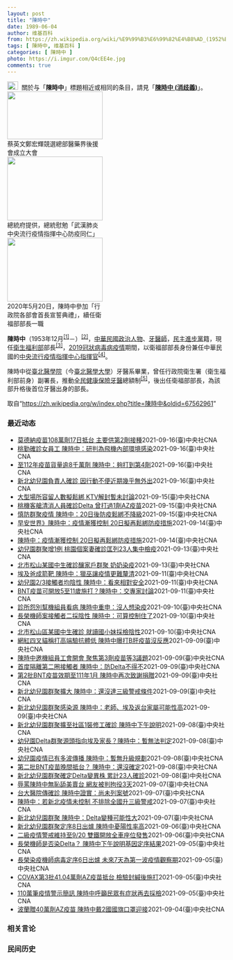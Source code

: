 ```yaml
---
layout: post
title: "陳時中"
date: 1989-06-04
author: 维基百科
from: https://zh.wikipedia.org/wiki/%E9%99%B3%E6%99%82%E4%B8%AD_(1952%E5%B9%B4)
tags: [ 陳時中, 维基百科 ]
categories: [ 陳時中 ]
photo: https://i.imgur.com/Q4cEE4e.jpg
comments: true
---
```

<div class="mw-parser-output"><div id="noteTA-54dafe5e" class="noteTA"><div class="noteTA-group"><div data-noteta-group-source="module" data-noteta-group="Medicine"></div></div></div>
<div role="note" class="hatnote navigation-not-searchable"><a href="/wiki/Wikipedia:%E6%B6%88%E6%AD%A7%E4%B9%89" title="Wikipedia:消歧义"><img alt="Disambig gray.svg" src="//upload.wikimedia.org/wikipedia/commons/thumb/5/5f/Disambig_gray.svg/25px-Disambig_gray.svg.png" decoding="async" width="25" height="19" srcset="//upload.wikimedia.org/wikipedia/commons/thumb/5/5f/Disambig_gray.svg/38px-Disambig_gray.svg.png 1.5x, //upload.wikimedia.org/wikipedia/commons/thumb/5/5f/Disambig_gray.svg/50px-Disambig_gray.svg.png 2x" data-file-width="220" data-file-height="168"></a><style data-mw-deduplicate="TemplateStyles:r67269465">.mw-parser-output .ifmobile>.mobile:nth-child(2n){display:none}</style><span class="ifmobile"><span class="nomobile">&nbsp;&nbsp;</span><span class="mobile"></span></span>關於与「<b>陳時中</b>」標題相近或相同的条目，請見「<b><a href="/wiki/%E9%99%B3%E6%99%82%E4%B8%AD_(%E6%B6%88%E6%AD%A7%E7%BE%A9)" class="mw-disambig" title="陳時中 (消歧義)">陳時中 (消歧義)</a></b>」。</div>

<div class="thumb tright"><div class="thumbinner" style="width:222px;"><a href="/wiki/File:%E9%84%AD%E5%AE%8F%E8%BC%9D%E8%88%87%E9%86%AB%E6%94%BF%E4%BA%BA%E5%A3%AB%E5%90%88%E7%85%A7.jpg" class="image"><img alt="" src="//upload.wikimedia.org/wikipedia/commons/thumb/e/e0/%E9%84%AD%E5%AE%8F%E8%BC%9D%E8%88%87%E9%86%AB%E6%94%BF%E4%BA%BA%E5%A3%AB%E5%90%88%E7%85%A7.jpg/220px-%E9%84%AD%E5%AE%8F%E8%BC%9D%E8%88%87%E9%86%AB%E6%94%BF%E4%BA%BA%E5%A3%AB%E5%90%88%E7%85%A7.jpg" decoding="async" width="220" height="110" class="thumbimage" srcset="//upload.wikimedia.org/wikipedia/commons/thumb/e/e0/%E9%84%AD%E5%AE%8F%E8%BC%9D%E8%88%87%E9%86%AB%E6%94%BF%E4%BA%BA%E5%A3%AB%E5%90%88%E7%85%A7.jpg/330px-%E9%84%AD%E5%AE%8F%E8%BC%9D%E8%88%87%E9%86%AB%E6%94%BF%E4%BA%BA%E5%A3%AB%E5%90%88%E7%85%A7.jpg 1.5x, //upload.wikimedia.org/wikipedia/commons/thumb/e/e0/%E9%84%AD%E5%AE%8F%E8%BC%9D%E8%88%87%E9%86%AB%E6%94%BF%E4%BA%BA%E5%A3%AB%E5%90%88%E7%85%A7.jpg/440px-%E9%84%AD%E5%AE%8F%E8%BC%9D%E8%88%87%E9%86%AB%E6%94%BF%E4%BA%BA%E5%A3%AB%E5%90%88%E7%85%A7.jpg 2x" data-file-width="4160" data-file-height="2080"></a>  <div class="thumbcaption"><div class="magnify"><a href="/wiki/File:%E9%84%AD%E5%AE%8F%E8%BC%9D%E8%88%87%E9%86%AB%E6%94%BF%E4%BA%BA%E5%A3%AB%E5%90%88%E7%85%A7.jpg" class="internal" title="放大"></a></div>蔡英文鄭宏輝競選總部醫藥界後援會成立大會</div></div></div>
<div class="thumb tright"><div class="thumbinner" style="width:222px;"><a href="/wiki/File:02.07_%E7%B8%BD%E7%B5%B1%E6%85%B0%E5%8B%89%E3%80%8C%E5%9A%B4%E9%87%8D%E7%89%B9%E6%AE%8A%E5%82%B3%E6%9F%93%E6%80%A7%E8%82%BA%E7%82%8E%E4%B8%AD%E5%A4%AE%E6%B5%81%E8%A1%8C%E7%96%AB%E6%83%85%E6%8C%87%E6%8F%AE%E4%B8%AD%E5%BF%83%E9%98%B2%E7%96%AB%E5%90%8C%E4%BB%81%E3%80%8D_(49500116692).jpg" class="image"><img alt="" src="//upload.wikimedia.org/wikipedia/commons/thumb/9/95/02.07_%E7%B8%BD%E7%B5%B1%E6%85%B0%E5%8B%89%E3%80%8C%E5%9A%B4%E9%87%8D%E7%89%B9%E6%AE%8A%E5%82%B3%E6%9F%93%E6%80%A7%E8%82%BA%E7%82%8E%E4%B8%AD%E5%A4%AE%E6%B5%81%E8%A1%8C%E7%96%AB%E6%83%85%E6%8C%87%E6%8F%AE%E4%B8%AD%E5%BF%83%E9%98%B2%E7%96%AB%E5%90%8C%E4%BB%81%E3%80%8D_%2849500116692%29.jpg/220px-02.07_%E7%B8%BD%E7%B5%B1%E6%85%B0%E5%8B%89%E3%80%8C%E5%9A%B4%E9%87%8D%E7%89%B9%E6%AE%8A%E5%82%B3%E6%9F%93%E6%80%A7%E8%82%BA%E7%82%8E%E4%B8%AD%E5%A4%AE%E6%B5%81%E8%A1%8C%E7%96%AB%E6%83%85%E6%8C%87%E6%8F%AE%E4%B8%AD%E5%BF%83%E9%98%B2%E7%96%AB%E5%90%8C%E4%BB%81%E3%80%8D_%2849500116692%29.jpg" decoding="async" width="220" height="147" class="thumbimage" srcset="//upload.wikimedia.org/wikipedia/commons/thumb/9/95/02.07_%E7%B8%BD%E7%B5%B1%E6%85%B0%E5%8B%89%E3%80%8C%E5%9A%B4%E9%87%8D%E7%89%B9%E6%AE%8A%E5%82%B3%E6%9F%93%E6%80%A7%E8%82%BA%E7%82%8E%E4%B8%AD%E5%A4%AE%E6%B5%81%E8%A1%8C%E7%96%AB%E6%83%85%E6%8C%87%E6%8F%AE%E4%B8%AD%E5%BF%83%E9%98%B2%E7%96%AB%E5%90%8C%E4%BB%81%E3%80%8D_%2849500116692%29.jpg/330px-02.07_%E7%B8%BD%E7%B5%B1%E6%85%B0%E5%8B%89%E3%80%8C%E5%9A%B4%E9%87%8D%E7%89%B9%E6%AE%8A%E5%82%B3%E6%9F%93%E6%80%A7%E8%82%BA%E7%82%8E%E4%B8%AD%E5%A4%AE%E6%B5%81%E8%A1%8C%E7%96%AB%E6%83%85%E6%8C%87%E6%8F%AE%E4%B8%AD%E5%BF%83%E9%98%B2%E7%96%AB%E5%90%8C%E4%BB%81%E3%80%8D_%2849500116692%29.jpg 1.5x, //upload.wikimedia.org/wikipedia/commons/thumb/9/95/02.07_%E7%B8%BD%E7%B5%B1%E6%85%B0%E5%8B%89%E3%80%8C%E5%9A%B4%E9%87%8D%E7%89%B9%E6%AE%8A%E5%82%B3%E6%9F%93%E6%80%A7%E8%82%BA%E7%82%8E%E4%B8%AD%E5%A4%AE%E6%B5%81%E8%A1%8C%E7%96%AB%E6%83%85%E6%8C%87%E6%8F%AE%E4%B8%AD%E5%BF%83%E9%98%B2%E7%96%AB%E5%90%8C%E4%BB%81%E3%80%8D_%2849500116692%29.jpg/440px-02.07_%E7%B8%BD%E7%B5%B1%E6%85%B0%E5%8B%89%E3%80%8C%E5%9A%B4%E9%87%8D%E7%89%B9%E6%AE%8A%E5%82%B3%E6%9F%93%E6%80%A7%E8%82%BA%E7%82%8E%E4%B8%AD%E5%A4%AE%E6%B5%81%E8%A1%8C%E7%96%AB%E6%83%85%E6%8C%87%E6%8F%AE%E4%B8%AD%E5%BF%83%E9%98%B2%E7%96%AB%E5%90%8C%E4%BB%81%E3%80%8D_%2849500116692%29.jpg 2x" data-file-width="2048" data-file-height="1365"></a>  <div class="thumbcaption"><div class="magnify"><a href="/wiki/File:02.07_%E7%B8%BD%E7%B5%B1%E6%85%B0%E5%8B%89%E3%80%8C%E5%9A%B4%E9%87%8D%E7%89%B9%E6%AE%8A%E5%82%B3%E6%9F%93%E6%80%A7%E8%82%BA%E7%82%8E%E4%B8%AD%E5%A4%AE%E6%B5%81%E8%A1%8C%E7%96%AB%E6%83%85%E6%8C%87%E6%8F%AE%E4%B8%AD%E5%BF%83%E9%98%B2%E7%96%AB%E5%90%8C%E4%BB%81%E3%80%8D_(49500116692).jpg" class="internal" title="放大"></a></div>總統府提供，總統慰勉「武漢肺炎中央流行疫情指揮中心防疫同仁」</div></div></div>
<div class="thumb tright"><div class="thumbinner" style="width:222px;"><a href="/wiki/File:05.20_%E7%B8%BD%E7%B5%B1%E4%B8%BB%E6%8C%81%E3%80%8C%E8%A1%8C%E6%94%BF%E9%99%A2%E5%89%AF%E9%99%A2%E9%95%B7%E6%9A%A8%E5%90%84%E9%83%A8%E6%9C%83%E9%A6%96%E9%95%B7%E5%AE%A3%E8%AA%93%E5%85%B8%E7%A6%AE%E3%80%8D-%E9%99%B3%E6%99%82%E4%B8%AD.jpg" class="image"><img alt="" src="//upload.wikimedia.org/wikipedia/commons/thumb/a/aa/05.20_%E7%B8%BD%E7%B5%B1%E4%B8%BB%E6%8C%81%E3%80%8C%E8%A1%8C%E6%94%BF%E9%99%A2%E5%89%AF%E9%99%A2%E9%95%B7%E6%9A%A8%E5%90%84%E9%83%A8%E6%9C%83%E9%A6%96%E9%95%B7%E5%AE%A3%E8%AA%93%E5%85%B8%E7%A6%AE%E3%80%8D-%E9%99%B3%E6%99%82%E4%B8%AD.jpg/220px-05.20_%E7%B8%BD%E7%B5%B1%E4%B8%BB%E6%8C%81%E3%80%8C%E8%A1%8C%E6%94%BF%E9%99%A2%E5%89%AF%E9%99%A2%E9%95%B7%E6%9A%A8%E5%90%84%E9%83%A8%E6%9C%83%E9%A6%96%E9%95%B7%E5%AE%A3%E8%AA%93%E5%85%B8%E7%A6%AE%E3%80%8D-%E9%99%B3%E6%99%82%E4%B8%AD.jpg" decoding="async" width="220" height="147" class="thumbimage" srcset="//upload.wikimedia.org/wikipedia/commons/thumb/a/aa/05.20_%E7%B8%BD%E7%B5%B1%E4%B8%BB%E6%8C%81%E3%80%8C%E8%A1%8C%E6%94%BF%E9%99%A2%E5%89%AF%E9%99%A2%E9%95%B7%E6%9A%A8%E5%90%84%E9%83%A8%E6%9C%83%E9%A6%96%E9%95%B7%E5%AE%A3%E8%AA%93%E5%85%B8%E7%A6%AE%E3%80%8D-%E9%99%B3%E6%99%82%E4%B8%AD.jpg/330px-05.20_%E7%B8%BD%E7%B5%B1%E4%B8%BB%E6%8C%81%E3%80%8C%E8%A1%8C%E6%94%BF%E9%99%A2%E5%89%AF%E9%99%A2%E9%95%B7%E6%9A%A8%E5%90%84%E9%83%A8%E6%9C%83%E9%A6%96%E9%95%B7%E5%AE%A3%E8%AA%93%E5%85%B8%E7%A6%AE%E3%80%8D-%E9%99%B3%E6%99%82%E4%B8%AD.jpg 1.5x, //upload.wikimedia.org/wikipedia/commons/thumb/a/aa/05.20_%E7%B8%BD%E7%B5%B1%E4%B8%BB%E6%8C%81%E3%80%8C%E8%A1%8C%E6%94%BF%E9%99%A2%E5%89%AF%E9%99%A2%E9%95%B7%E6%9A%A8%E5%90%84%E9%83%A8%E6%9C%83%E9%A6%96%E9%95%B7%E5%AE%A3%E8%AA%93%E5%85%B8%E7%A6%AE%E3%80%8D-%E9%99%B3%E6%99%82%E4%B8%AD.jpg/440px-05.20_%E7%B8%BD%E7%B5%B1%E4%B8%BB%E6%8C%81%E3%80%8C%E8%A1%8C%E6%94%BF%E9%99%A2%E5%89%AF%E9%99%A2%E9%95%B7%E6%9A%A8%E5%90%84%E9%83%A8%E6%9C%83%E9%A6%96%E9%95%B7%E5%AE%A3%E8%AA%93%E5%85%B8%E7%A6%AE%E3%80%8D-%E9%99%B3%E6%99%82%E4%B8%AD.jpg 2x" data-file-width="2508" data-file-height="1672"></a>  <div class="thumbcaption"><div class="magnify"><a href="/wiki/File:05.20_%E7%B8%BD%E7%B5%B1%E4%B8%BB%E6%8C%81%E3%80%8C%E8%A1%8C%E6%94%BF%E9%99%A2%E5%89%AF%E9%99%A2%E9%95%B7%E6%9A%A8%E5%90%84%E9%83%A8%E6%9C%83%E9%A6%96%E9%95%B7%E5%AE%A3%E8%AA%93%E5%85%B8%E7%A6%AE%E3%80%8D-%E9%99%B3%E6%99%82%E4%B8%AD.jpg" class="internal" title="放大"></a></div>2020年5月20日，陳時中參加「行政院各部會首長宣誓典禮」，續任衛福部部長一職</div></div></div>
<p><b>陳時中</b>（1953年12月<sup id="cite_ref-1" class="reference"><a href="#cite_note-1">[1]</a></sup><span class="useeditintro" title="Template:BLP editintro">－</span>）<sup id="cite_ref-2" class="reference"><a href="#cite_note-2">[2]</a></sup>，<a href="/wiki/%E4%B8%AD%E8%8F%AF%E6%B0%91%E5%9C%8B" title="中華民國">中華民國</a><a href="/wiki/%E6%94%BF%E6%B2%BB%E4%BA%BA%E7%89%A9" title="政治人物">政治人物</a>、<a href="/wiki/%E7%89%99%E9%86%AB%E5%B8%AB" class="mw-redirect" title="牙醫師">牙醫師</a>，<a href="/wiki/%E6%B0%91%E4%B8%BB%E9%80%B2%E6%AD%A5%E9%BB%A8" title="民主進步黨">民主進步黨</a>籍，現任<a href="/wiki/%E4%B8%AD%E8%8F%AF%E6%B0%91%E5%9C%8B%E8%A1%9B%E7%94%9F%E7%A6%8F%E5%88%A9%E9%83%A8" title="中華民國衛生福利部">衛生福利部</a>部長<sup id="cite_ref-3" class="reference"><a href="#cite_note-3">[3]</a></sup>，<a href="/wiki/2019%E5%86%A0%E7%8B%80%E7%97%85%E6%AF%92%E7%97%85%E8%87%BA%E7%81%A3%E7%96%AB%E6%83%85" title="2019冠狀病毒病臺灣疫情">2019冠狀病毒病疫情</a>期間，以衛福部部長身份兼任中華民國的<a href="/wiki/%E5%9C%8B%E5%AE%B6%E8%A1%9B%E7%94%9F%E6%8C%87%E6%8F%AE%E4%B8%AD%E5%BF%83%E4%B8%AD%E5%A4%AE%E6%B5%81%E8%A1%8C%E7%96%AB%E6%83%85%E6%8C%87%E6%8F%AE%E4%B8%AD%E5%BF%83" title="國家衛生指揮中心中央流行疫情指揮中心">中央流行疫情指揮中心</a><a href="/wiki/%E6%8C%87%E6%8F%AE%E5%AE%98" title="指揮官">指揮官</a><sup id="cite_ref-4" class="reference"><a href="#cite_note-4">[4]</a></sup>。
</p><p>陳時中從<a href="/wiki/%E8%87%BA%E5%8C%97%E9%86%AB%E5%AD%B8%E9%99%A2" class="mw-redirect" title="臺北醫學院">臺北醫學院</a>（今<a href="/wiki/%E8%87%BA%E5%8C%97%E9%86%AB%E5%AD%B8%E5%A4%A7%E5%AD%B8" title="臺北醫學大學">臺北醫學大學</a>）牙醫系畢業，曾任行政院衛生署（衛生福利部前身）副署長，推動<a href="/wiki/%E5%85%A8%E6%B0%91%E5%81%A5%E5%BA%B7%E4%BF%9D%E9%9A%AA" title="全民健康保險">全民健康保險</a><a href="/wiki/%E7%89%99%E9%86%AB" title="牙醫">牙醫</a>總額制<sup id="cite_ref-5" class="reference"><a href="#cite_note-5">[5]</a></sup>，後出任衛福部部長，為該部升格後首位牙醫出身的部長。
</p>
</div><noscript><img src="//zh.wikipedia.org/wiki/Special:CentralAutoLogin/start?type=1x1" alt="" title="" width="1" height="1" style="border: none; position: absolute;"></noscript>
<div class="printfooter">取自“<a dir="ltr" href="https://zh.wikipedia.org/w/index.php?title=陳時中&amp;oldid=67562961">https://zh.wikipedia.org/w/index.php?title=陳時中&amp;oldid=67562961</a>”</div><div id="recent-news"><h3>最近动态</h3><ul><li><a href="https://nodebe4.github.io/waimei/2021-09-16/%E8%8E%AB%E5%BE%B7%E7%B4%8D%E7%96%AB%E8%8B%97108%E8%90%AC%E5%8A%9117%E6%97%A5%E6%8A%B5%E5%8F%B0-%E4%B8%BB%E8%A6%81%E4%BE%9B%E7%AC%AC2%E5%8A%91%E6%8E%A5%E7%A8%AE" title="莫德納疫苗108萬劑17日抵台 主要供第2劑接種—— 台灣自購108萬劑莫德納疫苗17日抵台，指揮中心指揮官陳時中16日表示，這是指揮中心、外交單位分頭努力催貨的成果。（中央社檔案照片） （中央...">莫德納疫苗108萬劑17日抵台 主要供第2劑接種</a><time>2021-09-16</time><a class="tag">(臺)中央社CNA</a></li>
<li><a href="https://nodebe4.github.io/waimei/2021-09-16/%E6%A1%83%E5%8B%A4%E7%A2%BA%E8%A8%BA%E5%A5%B3%E5%93%A1%E5%B7%A5-%E9%99%B3%E6%99%82%E4%B8%AD-%E7%A0%94%E5%88%A4%E7%82%BA%E9%A3%9B%E6%A9%9F%E5%85%A7%E9%83%A8%E7%92%B0%E5%A2%83%E6%84%9F%E6%9F%93" title="桃勤確診女員工 陳時中：研判為飛機內部環境感染—— （中央社記者陳婕翎、張茗喧台北16日電）桃勤1名女員工確診COVID-19，指揮中心指揮官陳時中今天下午表示，桃勤事件各方面證據分析，初步研判...">桃勤確診女員工 陳時中：研判為飛機內部環境感染</a><time>2021-09-16</time><a class="tag">(臺)中央社CNA</a></li>
<li><a href="https://nodebe4.github.io/waimei/2021-09-16/%E8%87%B3112%E5%B9%B4%E7%96%AB%E8%8B%97%E8%B2%A8%E9%87%8F%E9%80%BE8%E5%8D%83%E8%90%AC%E5%8A%91-%E9%99%B3%E6%99%82%E4%B8%AD-%E5%A4%A0%E6%89%93%E5%88%B0%E7%AC%AC4%E5%8A%91" title="至112年疫苗貨量逾8千萬劑 陳時中：夠打到第4劑—— 中央流行疫情指揮中心指揮官陳時中16日表示，至112年疫苗貨量達8000多萬劑，足夠讓民眾打第3、4劑。圖為台灣自購的52.4萬劑AZ疫苗...">至112年疫苗貨量逾8千萬劑 陳時中：夠打到第4劑</a><time>2021-09-16</time><a class="tag">(臺)中央社CNA</a></li>
<li><a href="https://nodebe4.github.io/waimei/2021-09-16/%E6%96%B0%E5%8C%97%E5%B9%BC%E5%85%92%E5%9C%92%E8%B2%A0%E8%B2%AC%E4%BA%BA%E7%A2%BA%E8%A8%BA-%E5%9B%A0%E8%A1%8C%E5%8B%95%E4%B8%8D%E4%BE%BF%E8%BF%91%E6%9C%9F%E5%B9%BE%E4%B9%8E%E7%84%A1%E5%A4%96%E5%87%BA" title="新北幼兒園負責人確診 因行動不便近期幾乎無外出—— （中央社記者陳婕翎、張茗喧台北16日電）指揮中心指揮官陳時中今天下午公布，新北某幼兒園群聚新增1名確診者，個案雖沒有隔離14天，但其因行動不便...">新北幼兒園負責人確診 因行動不便近期幾乎無外出</a><time>2021-09-16</time><a class="tag">(臺)中央社CNA</a></li>
<li><a href="https://nodebe4.github.io/waimei/2021-09-15/%E5%A4%A7%E5%9E%8B%E5%A0%B4%E6%89%80%E5%AE%B9%E7%95%99%E4%BA%BA%E6%95%B8%E6%93%AC%E9%AC%86%E7%B6%81-KTV%E8%A7%A3%E5%B0%81%E6%9A%AB%E6%9C%AA%E8%A8%8E%E8%AB%96" title="大型場所容留人數擬鬆綁 KTV解封暫未討論—— （中央社記者張茗喧、陳婕翎、江慧珺台北15日電）指揮中心指揮官陳時中今天表示，20日後疫情警戒不降級，但會鬆綁防疫規定，包括鬆綁大型場所容留人數限...">大型場所容留人數擬鬆綁 KTV解封暫未討論</a><time>2021-09-15</time><a class="tag">(臺)中央社CNA</a></li>
<li><a href="https://nodebe4.github.io/waimei/2021-09-15/%E6%A1%83%E6%A9%9F%E5%AE%A2%E8%89%99%E6%B8%85%E6%B6%88%E4%BA%BA%E5%93%A1%E7%A2%BA%E8%A8%BADelta-%E6%9B%BE%E6%89%93%E9%81%8E1%E5%8A%91AZ%E7%96%AB%E8%8B%97" title="桃機客艙清消人員確診Delta 曾打過1劑AZ疫苗—— （中央社記者陳婕翎、張茗喧、江慧珺台北15日電）國內今天新增一例COVID-19本土個案，目前感染源待釐清，指揮中心指揮官陳時中表示，本土...">桃機客艙清消人員確診Delta 曾打過1劑AZ疫苗</a><time>2021-09-15</time><a class="tag">(臺)中央社CNA</a></li>
<li><a href="https://nodebe4.github.io/waimei/2021-09-15/%E6%85%8E%E9%98%B2%E7%BE%A4%E8%81%9A%E7%96%AB%E6%83%85-%E9%99%B3%E6%99%82%E4%B8%AD-20%E6%97%A5%E5%BE%8C%E9%98%B2%E7%96%AB%E9%AC%86%E7%B6%81%E4%B8%8D%E9%99%8D%E7%B4%9A" title="慎防群聚疫情 陳時中：20日後防疫鬆綁不降級—— 指揮中心指揮官陳時中表示，因應國內連續出現數起群聚事件，因此20日後沒有降級打算，但有準備讓生活恢復到更正常的狀態。（中央社檔案照片） （中央社...">慎防群聚疫情 陳時中：20日後防疫鬆綁不降級</a><time>2021-09-15</time><a class="tag">(臺)中央社CNA</a></li>
<li><a href="https://nodebe4.github.io/waimei/2021-09-14/%E6%97%A9%E5%AE%89%E4%B8%96%E7%95%8C-%E9%99%B3%E6%99%82%E4%B8%AD-%E7%96%AB%E6%83%85%E6%BC%B8%E7%8D%B2%E6%8E%A7%E5%88%B6-20%E6%97%A5%E6%93%AC%E5%86%8D%E9%AC%86%E7%B6%81%E9%98%B2%E7%96%AB%E6%8E%AA%E6%96%BD" title="早安世界》陳時中：疫情漸獲控制 20日擬再鬆綁防疫措施—— 中央流行疫情指揮中心指揮官陳時中14日表示，目前國內COVID-19疫情事件都在控制中，正在思考因應生活、經濟必要，逐漸鬆綁防疫規定。...">早安世界》陳時中：疫情漸獲控制 20日擬再鬆綁防疫措施</a><time>2021-09-14</time><a class="tag">(臺)中央社CNA</a></li>
<li><a href="https://nodebe4.github.io/waimei/2021-09-14/%E9%99%B3%E6%99%82%E4%B8%AD-%E7%96%AB%E6%83%85%E6%BC%B8%E7%8D%B2%E6%8E%A7%E5%88%B6-20%E6%97%A5%E6%93%AC%E5%86%8D%E9%AC%86%E7%B6%81%E9%98%B2%E7%96%AB%E6%8E%AA%E6%96%BD" title="陳時中：疫情漸獲控制 20日擬再鬆綁防疫措施—— 指揮中心指揮官陳時中14日表示，目前國內COVID-19疫情事件都在控制中，正在思考因應生活、經濟必要，逐漸鬆綁防疫規定。（中央社檔案照片） （...">陳時中：疫情漸獲控制 20日擬再鬆綁防疫措施</a><time>2021-09-14</time><a class="tag">(臺)中央社CNA</a></li>
<li><a href="https://nodebe4.github.io/waimei/2021-09-13/%E5%B9%BC%E5%85%92%E5%9C%92%E7%BE%A4%E8%81%9A%E5%A2%9E1%E4%BE%8B-%E6%A1%83%E5%9C%92%E5%80%8B%E6%A1%88%E5%A6%BB%E7%A2%BA%E8%A8%BA%E5%8C%A1%E5%88%9723%E4%BA%BA%E9%9B%86%E4%B8%AD%E6%AA%A2%E7%96%AB" title="幼兒園群聚增1例 桃園個案妻確診匡列23人集中檢疫—— 新北某幼兒園群聚延燒，中央流行疫情指揮中心指揮官陳時中13日表示，此群聚新增1例確診者。（指揮中心提供） （中央社記者陳婕翎、江慧珺台北1...">幼兒園群聚增1例 桃園個案妻確診匡列23人集中檢疫</a><time>2021-09-13</time><a class="tag">(臺)中央社CNA</a></li>
<li><a href="https://nodebe4.github.io/waimei/2021-09-13/%E5%8C%97%E5%B8%82%E6%9D%BE%E5%B1%B1%E6%9F%90%E5%9C%8B%E4%B8%AD%E7%94%9F%E7%A2%BA%E8%A8%BA%E9%87%80%E5%AE%B6%E6%88%B6%E7%BE%A4%E8%81%9A-%E5%A5%B6%E5%A5%B6%E6%9F%93%E7%96%AB" title="北市松山某國中生確診釀家戶群聚 奶奶染疫—— 指揮官陳時中13日表示，松山某國中學生的奶奶確定染疫，研判為家戶群聚感染。圖為台北市環保局10日派人至學校籃球場消毒。（中央社檔案照片） （中央社記...">北市松山某國中生確診釀家戶群聚 奶奶染疫</a><time>2021-09-13</time><a class="tag">(臺)中央社CNA</a></li>
<li><a href="https://nodebe4.github.io/waimei/2021-09-11/%E5%9F%83%E5%8F%8A%E7%88%B8%E6%88%90%E7%AE%AD%E9%9D%B6-%E9%99%B3%E6%99%82%E4%B8%AD-%E7%8D%B5%E5%B7%AB%E8%AE%93%E7%96%AB%E6%83%85%E6%9B%B4%E9%9B%A3%E9%87%90%E6%B8%85" title="埃及爸成箭靶 陳時中：獵巫讓疫情更難釐清—— （中央社記者陳婕翎、張茗喧台北11日電）新北幼兒園群聚延燒，埃及爸被外界質疑為感染源成箭靶，其妻子出面抗議是欲加之罪、何患無辭，指揮中心指揮官陳時中...">埃及爸成箭靶  陳時中：獵巫讓疫情更難釐清</a><time>2021-09-11</time><a class="tag">(臺)中央社CNA</a></li>
<li><a href="https://nodebe4.github.io/waimei/2021-09-11/%E5%B9%BC%E5%85%92%E5%9C%922-3%E6%8E%A5%E8%A7%B8%E8%80%85%E5%9D%87%E9%99%B0%E6%80%A7-%E9%99%B3%E6%99%82%E4%B8%AD-%E7%9C%8B%E4%BE%86%E7%9B%B8%E5%B0%8D%E5%AE%89%E5%85%A8" title="幼兒園2/3接觸者均陰性 陳時中：看來相對安全—— （中央社記者張茗喧、陳婕翎台北11日電）國內發生COVID-19本土疫情，指揮中心指揮官陳時中今天表示，目前長榮、桃園疫情都告一段落，北市國中...">幼兒園2/3接觸者均陰性 陳時中：看來相對安全</a><time>2021-09-11</time><a class="tag">(臺)中央社CNA</a></li>
<li><a href="https://nodebe4.github.io/waimei/2021-09-11/BNT%E7%96%AB%E8%8B%97%E5%8F%AF%E9%96%8B%E6%94%BE5%E8%87%B311%E6%AD%B2%E6%96%BD%E6%89%93-%E9%99%B3%E6%99%82%E4%B8%AD-%E4%BA%A4%E5%B0%88%E5%AE%B6%E8%A8%8E%E8%AB%96" title="BNT疫苗可開放5至11歲施打？陳時中：交專家討論—— BNT疫苗傳好消息，美國可望最快10月底獲授權開放5至11歲兒童施打，疫情指揮中心指揮官陳時中11日表示，此議題將交專家討論。（圖取自Pi...">BNT疫苗可開放5至11歲施打？陳時中：交專家討論</a><time>2021-09-11</time><a class="tag">(臺)中央社CNA</a></li>
<li><a href="https://nodebe4.github.io/waimei/2021-09-10/%E8%A8%BA%E6%89%80%E6%80%A8%E5%88%A5%E5%B9%AB%E6%A9%9F%E7%B5%84%E5%93%A1%E7%9C%8B%E7%97%85-%E9%99%B3%E6%99%82%E4%B8%AD%E9%87%8D%E7%94%B3-%E6%B2%92%E4%BA%BA%E6%83%B3%E6%9F%93%E7%96%AB" title="診所怨別幫機組員看病 陳時中重申：沒人想染疫—— （中央社記者張茗喧、陳婕翎台北10日電）有診所不滿替染疫機師看病後被要求停診，呼籲其他診所別幫機組員看病。指揮中心指揮官陳時中今天直言，這是不對...">診所怨別幫機組員看病 陳時中重申：沒人想染疫</a><time>2021-09-10</time><a class="tag">(臺)中央社CNA</a></li>
<li><a href="https://nodebe4.github.io/waimei/2021-09-10/%E9%95%B7%E6%A6%AE%E6%A9%9F%E5%B8%AB%E6%A1%88%E6%8E%A5%E8%A7%B8%E8%80%85%E4%BA%8C%E6%8E%A1%E9%99%B0%E6%80%A7-%E9%99%B3%E6%99%82%E4%B8%AD-%E5%8F%AF%E7%AE%97%E6%8E%A7%E5%88%B6%E4%BD%8F%E4%BA%86" title="長榮機師案接觸者二採陰性 陳時中：可算控制住了—— 長榮機師COVID-19群聚案，確認感染最早在印度發現的Delta變異株，2名長榮機師（案16119、16120）的197名密切接觸者第二次採...">長榮機師案接觸者二採陰性 陳時中：可算控制住了</a><time>2021-09-10</time><a class="tag">(臺)中央社CNA</a></li>
<li><a href="https://nodebe4.github.io/waimei/2021-09-10/%E5%8C%97%E5%B8%82%E6%9D%BE%E5%B1%B1%E5%8D%80%E6%9F%90%E5%9C%8B%E4%B8%AD%E7%94%9F%E7%A2%BA%E8%A8%BA-%E5%B0%B1%E8%AE%80%E5%9C%8B%E5%B0%8F%E5%A6%B9%E6%8E%A1%E6%AA%A2%E9%99%B0%E6%80%A7" title="北市松山區某國中生確診 就讀國小妹採檢陰性—— （中央社記者陳婕翎、張茗喧台北10日電）台北市松山區某國民中學生確診COVID-19（2019冠狀病毒疾病），中央流行疫情指揮中心指揮官陳時中今天...">北市松山區某國中生確診 就讀國小妹採檢陰性</a><time>2021-09-10</time><a class="tag">(臺)中央社CNA</a></li>
<li><a href="https://nodebe4.github.io/waimei/2021-09-09/%E7%B6%B2%E7%B4%85%E5%9B%9B%E5%8F%89%E8%B2%93%E7%A8%B1%E6%89%93%E9%AB%98%E7%AB%AF%E9%A9%97%E6%8A%97%E9%AB%94%E4%BD%8E-%E9%99%B3%E6%99%82%E4%B8%AD%E6%9B%9D%E6%89%93B%E8%82%9D%E7%96%AB%E8%8B%97%E6%B2%92%E5%8F%8D%E6%87%89" title="網紅四叉貓稱打高端驗抗體低 陳時中曝打B肝疫苗沒反應—— （中央社記者張茗喧、余曉涵台北9日電）網紅「四叉貓」自稱接種1劑高端疫苗後去驗抗體，但數值偏低。指揮中心指揮官陳時中今天表示，每個人打疫...">網紅四叉貓稱打高端驗抗體低 陳時中曝打B肝疫苗沒反應</a><time>2021-09-09</time><a class="tag">(臺)中央社CNA</a></li>
<li><a href="https://nodebe4.github.io/waimei/2021-09-09/%E9%99%B3%E6%99%82%E4%B8%AD%E9%82%80%E6%A9%9F%E7%B5%84%E5%93%A1%E5%B7%A5%E6%9C%83%E9%96%8B%E6%9C%83-%E8%81%9A%E7%84%A6%E7%AC%AC3%E5%8A%91%E7%96%AB%E8%8B%97%E7%AD%893%E8%AD%B0%E9%A1%8C" title="陳時中邀機組員工會開會 聚焦第3劑疫苗等3議題—— 指揮中心9日邀集機組員工會開會，會後宣布將宣導醫療人員不可無故拒絕機組員就醫、規劃優先接種第3劑疫苗並補助採購防護裝備。圖為機組員登機查驗手續...">陳時中邀機組員工會開會  聚焦第3劑疫苗等3議題</a><time>2021-09-09</time><a class="tag">(臺)中央社CNA</a></li>
<li><a href="https://nodebe4.github.io/waimei/2021-09-09/%E9%A6%96%E5%BA%A6%E9%9A%94%E9%9B%A2%E7%AC%AC%E4%BA%8C%E5%9C%88%E6%8E%A5%E8%A7%B8%E8%80%85-%E9%99%B3%E6%99%82%E4%B8%AD-%E9%98%B2Delta%E4%B8%8D%E5%BE%97%E4%B8%8D" title="首度隔離第二圈接觸者 陳時中：防Delta不得不—— （中央社記者張茗喧、余曉涵台北9日電）新北幼兒園群聚疫情延燒，指揮中心首度將「接觸者的接觸者」都隔離起來，指揮官陳時中今天坦言，這樣做社會成...">首度隔離第二圈接觸者 陳時中：防Delta不得不</a><time>2021-09-09</time><a class="tag">(臺)中央社CNA</a></li>
<li><a href="https://nodebe4.github.io/waimei/2021-09-09/%E7%AC%AC2%E6%89%B9BNT%E7%96%AB%E8%8B%97%E6%95%88%E6%9C%9F%E8%87%B3111%E5%B9%B41%E6%9C%88-%E9%99%B3%E6%99%82%E4%B8%AD%E5%86%8D%E6%AC%A1%E8%87%B4%E8%AC%9D%E6%8D%90%E8%B4%88" title="第2批BNT疫苗效期至111年1月 陳時中再次致謝捐贈—— 第2批約91萬劑BNT疫苗9日上午運抵桃園國際機場，在貨艙進行消毒、靜置10分鐘作業後，由地勤人員將放置於前貨艙的3盤疫苗盤卸下完成通...">第2批BNT疫苗效期至111年1月 陳時中再次致謝捐贈</a><time>2021-09-09</time><a class="tag">(臺)中央社CNA</a></li>
<li><a href="https://nodebe4.github.io/waimei/2021-09-09/%E6%96%B0%E5%8C%97%E5%B9%BC%E5%85%92%E5%9C%92%E7%BE%A4%E8%81%9A%E6%93%B4%E5%A4%A7-%E9%99%B3%E6%99%82%E4%B8%AD-%E9%82%84%E6%B2%92%E9%81%94%E4%B8%89%E7%B4%9A%E8%AD%A6%E6%88%92%E6%A2%9D%E4%BB%B6" title="新北幼兒園群聚擴大 陳時中：還沒達三級警戒條件—— 疫情指揮中心指揮官陳時中9日表示，新北疫情雖然還在發展，但沒出現連續大量病例，還沒到達升至三級警戒條件。（指揮中心提供） （中央社記者張茗喧、...">新北幼兒園群聚擴大 陳時中：還沒達三級警戒條件</a><time>2021-09-09</time><a class="tag">(臺)中央社CNA</a></li>
<li><a href="https://nodebe4.github.io/waimei/2021-09-09/%E6%96%B0%E5%8C%97%E5%B9%BC%E5%85%92%E5%9C%92%E7%BE%A4%E8%81%9A%E6%84%9F%E6%9F%93%E6%BA%90-%E9%99%B3%E6%99%82%E4%B8%AD-%E8%80%81%E5%B8%AB-%E5%9F%83%E5%8F%8A%E8%BF%94%E5%8F%B0%E5%AE%B6%E5%B1%AC%E5%8F%AF%E8%83%BD%E6%80%A7%E9%AB%98" title="新北幼兒園群聚感染源 陳時中：老師、埃及返台家屬可能性高—— 新北幼兒園相關群聚感染再擴大，至今累計27例確診。新北市政府9日上午再派環保局清潔人員前往板橋某社區進行消毒作業。中央社記者王騰毅攝...">新北幼兒園群聚感染源 陳時中：老師、埃及返台家屬可能性高</a><time>2021-09-09</time><a class="tag">(臺)中央社CNA</a></li>
<li><a href="https://nodebe4.github.io/waimei/2021-09-08/%E6%96%B0%E5%8C%97%E5%B9%BC%E5%85%92%E5%9C%92%E7%BE%A4%E8%81%9A%E6%93%B4%E8%87%B3%E7%A4%BE%E5%8D%801%E8%A3%9D%E4%BF%AE%E5%B7%A5%E7%A2%BA%E8%A8%BA-%E9%99%B3%E6%99%82%E4%B8%AD%E4%B8%8B%E5%8D%88%E8%AA%AA%E6%98%8E" title="新北幼兒園群聚擴至社區1裝修工確診 陳時中下午說明—— （中央社記者江慧珺台北9日電）新北市某幼兒園Delta群聚疫情擴散至某社區，新北市府安排同社區住戶集中檢疫，今早又宣布1名社區裝修工人確診...">新北幼兒園群聚擴至社區1裝修工確診 陳時中下午說明</a><time>2021-09-08</time><a class="tag">(臺)中央社CNA</a></li>
<li><a href="https://nodebe4.github.io/waimei/2021-09-08/%E5%B9%BC%E5%85%92%E5%9C%92Delta%E7%BE%A4%E8%81%9A%E6%BA%90%E9%A0%AD%E6%8C%87%E5%90%91%E5%9F%83%E5%8F%8A%E5%AE%B6%E9%95%B7-%E9%99%B3%E6%99%82%E4%B8%AD-%E6%9A%AB%E7%84%A1%E6%B3%95%E5%88%A4%E5%AE%9A" title="幼兒園Delta群聚源頭指向埃及家長？陳時中：暫無法判定—— 外界將新北幼兒園群聚案的感染源指向8月初入境的埃及籍爸爸，指揮中心指揮官陳時中8日表示，暫時無法判定。（指揮中心提供） （中央社記者...">幼兒園Delta群聚源頭指向埃及家長？陳時中：暫無法判定</a><time>2021-09-08</time><a class="tag">(臺)中央社CNA</a></li>
<li><a href="https://nodebe4.github.io/waimei/2021-09-08/%E5%B9%BC%E5%85%92%E5%9C%92%E7%96%AB%E6%83%85%E5%B7%B2%E6%9C%89%E5%A4%9A%E6%B3%A2%E5%82%B3%E6%92%AD-%E9%99%B3%E6%99%82%E4%B8%AD-%E6%9A%AB%E7%84%A1%E5%8D%87%E7%B4%9A%E8%A6%8F%E5%8A%83" title="幼兒園疫情已有多波傳播 陳時中：暫無升級規劃—— （中央社記者張茗喧、江慧珺台北8日電）新北幼兒園群聚疫情擴大，且幼兒園疫情恐怕已經歷不只一波傳播，不過指揮官陳時中表示，未來若這波疫情無法控制或...">幼兒園疫情已有多波傳播 陳時中：暫無升級規劃</a><time>2021-09-08</time><a class="tag">(臺)中央社CNA</a></li>
<li><a href="https://nodebe4.github.io/waimei/2021-09-08/%E7%AC%AC%E4%BA%8C%E6%89%B9BNT%E7%96%AB%E8%8B%97%E6%99%9A%E9%96%93%E6%8A%B5%E5%8F%B0-%E9%99%B3%E6%99%82%E4%B8%AD-%E9%82%84%E6%B2%92%E7%A2%BA%E5%AE%9A" title="第二批BNT疫苗晚間抵台？ 陳時中：還沒確定—— 外傳今晚還有批BNT疫苗將抵台，指揮官陳時中8日表示，抵台時間「還沒那麼確定」。（圖取自Pixabay圖庫） （中央社記者張茗喧、江慧珺台北8日...">第二批BNT疫苗晚間抵台？ 陳時中：還沒確定</a><time>2021-09-08</time><a class="tag">(臺)中央社CNA</a></li>
<li><a href="https://nodebe4.github.io/waimei/2021-09-08/%E6%96%B0%E5%8C%97%E5%B9%BC%E5%85%92%E5%9C%92%E7%BE%A4%E8%81%9A%E7%A2%BA%E5%AE%9ADelta%E8%AE%8A%E7%95%B0%E6%A0%AA-%E7%B4%AF%E8%A8%8823%E4%BA%BA%E7%A2%BA%E8%A8%BA" title="新北幼兒園群聚確定Delta變異株 累計23人確診—— 指揮官陳時中8日表示，新北市幼兒園群聚案累計23人確診。（指揮中心提供） （中央社記者張茗喧、江慧珺台北8日電）指揮中心指揮官陳時中今天表...">新北幼兒園群聚確定Delta變異株 累計23人確診</a><time>2021-09-08</time><a class="tag">(臺)中央社CNA</a></li>
<li><a href="https://nodebe4.github.io/waimei/2021-09-07/%E8%BE%B1%E7%BD%B5%E9%99%B3%E6%99%82%E4%B8%AD%E7%84%A1%E6%81%A5%E8%88%94%E7%BE%8E%E8%B3%A3%E5%8F%B0-%E7%B6%B2%E5%8F%8B%E8%A2%AB%E5%88%A4%E6%8B%98%E5%BD%B93%E5%A4%A9" title="辱罵陳時中無恥舔美賣台 網友被判拘役3天—— （中央社記者劉世怡台北8日電）賴姓男子涉在網路貼文指「阿中部長隱瞞疫情，無恥舔美賣台」，衛福部長陳時中提告後，北檢起訴賴男。台北地院今天判賴男拘役3...">辱罵陳時中無恥舔美賣台 網友被判拘役3天</a><time>2021-09-07</time><a class="tag">(臺)中央社CNA</a></li>
<li><a href="https://nodebe4.github.io/waimei/2021-09-07/%E5%8F%B0%E5%A4%A7%E9%86%AB%E9%99%A2%E5%82%B3%E7%A2%BA%E8%A8%BA-%E9%99%B3%E6%99%82%E4%B8%AD%E8%AD%89%E5%AF%A6-%E5%B0%9A%E6%9C%AA%E5%88%97%E6%A1%88%E8%99%9F" title="台大醫院傳確診 陳時中證實：尚未列案號—— 指揮中心指揮官陳時中7日證實，台大醫院有1例疑似個案，但尚未列確診案號。（中央社檔案照片） （中央社記者江慧珺、陳婕翎台北7日電）COVID-19疫情...">台大醫院傳確診 陳時中證實：尚未列案號</a><time>2021-09-07</time><a class="tag">(臺)中央社CNA</a></li>
<li><a href="https://nodebe4.github.io/waimei/2021-09-07/%E9%99%B3%E6%99%82%E4%B8%AD-%E8%8B%A5%E6%96%B0%E5%8C%97%E7%96%AB%E6%83%85%E6%9C%AA%E6%8E%A7%E5%88%B6-%E4%B8%8D%E6%8E%92%E9%99%A4%E5%85%A8%E5%9C%8B%E5%8D%87%E4%B8%89%E7%B4%9A%E8%AD%A6%E6%88%92" title="陳時中：若新北疫情未控制 不排除全國升三級警戒—— 新北市某幼兒園COVID-19群聚案染疫人數已達15人，匡列411人，362人列居家隔離、49人自主健康管理。中央社記者張皓安攝 110年9月...">陳時中：若新北疫情未控制 不排除全國升三級警戒</a><time>2021-09-07</time><a class="tag">(臺)中央社CNA</a></li>
<li><a href="https://nodebe4.github.io/waimei/2021-09-07/%E6%96%B0%E5%8C%97%E5%B9%BC%E5%85%92%E5%9C%92%E7%BE%A4%E8%81%9A-%E9%99%B3%E6%99%82%E4%B8%AD-Delta%E8%AE%8A%E7%A8%AE%E5%8F%AF%E8%83%BD%E6%80%A7%E5%A4%A7" title="新北幼兒園群聚 陳時中：Delta變種可能性大—— 新北市幼兒園群聚案，截至7日累積15名相關確診者，指揮中心指揮官陳時中說，病毒基因定序指向Delta變種可能性大。中央社記者張皓安攝 110年...">新北幼兒園群聚 陳時中：Delta變種可能性大</a><time>2021-09-07</time><a class="tag">(臺)中央社CNA</a></li>
<li><a href="https://nodebe4.github.io/waimei/2021-09-06/%E6%96%B0%E5%8C%97%E5%B9%BC%E5%85%92%E5%9C%92%E7%BE%A4%E8%81%9A%E5%AE%9A%E5%BA%8F8%E6%97%A5%E5%87%BA%E7%88%90-%E9%99%B3%E6%99%82%E4%B8%AD%E6%86%82%E9%99%BD%E6%80%A7%E7%8E%87%E9%AB%98" title="新北幼兒園群聚定序8日出爐 陳時中憂陽性率高—— （中央社記者陳婕翎、江慧珺台北6日電）新北市幼兒園發生群聚感染COVID-19，累計10人確診。指揮中心預估基因定序8日出爐，指揮官陳時中今天說...">新北幼兒園群聚定序8日出爐  陳時中憂陽性率高</a><time>2021-09-06</time><a class="tag">(臺)中央社CNA</a></li>
<li><a href="https://nodebe4.github.io/waimei/2021-09-06/%E4%BA%8C%E7%B4%9A%E7%96%AB%E6%83%85%E8%AD%A6%E6%88%92%E7%B6%AD%E6%8C%81%E8%87%B39-20-%E9%9B%99%E9%90%B5%E9%96%8B%E6%94%BE%E5%85%A8%E8%BB%8A%E5%BA%A7%E4%BD%8D%E7%99%BC%E5%94%AE" title="二級疫情警戒維持至9/20 雙鐵開放全車座位發售—— 9月7日至20日維持疫情二級警戒，指揮官陳時中表示，台鐵及高鐵對號列車開放全車座位發售。（中央社檔案照片） （中央社記者陳婕翎、江慧珺台北6...">二級疫情警戒維持至9/20 雙鐵開放全車座位發售</a><time>2021-09-06</time><a class="tag">(臺)中央社CNA</a></li>
<li><a href="https://nodebe4.github.io/waimei/2021-09-05/%E9%95%B7%E6%A6%AE%E6%A9%9F%E5%B8%AB%E6%98%AF%E5%90%A6%E6%9F%93Delta-%E9%99%B3%E6%99%82%E4%B8%AD%E4%B8%8B%E5%8D%88%E8%AA%AA%E6%98%8E%E5%9F%BA%E5%9B%A0%E5%AE%9A%E5%BA%8F%E7%B5%90%E6%9E%9C" title="長榮機師是否染Delta？ 陳時中下午說明基因定序結果—— 長榮航空機師是否感染Delta變種病毒，基因定序預計6日出爐，疫情指揮中心指揮官陳時中（圖）下午2時將開記者會說明。（指揮中心提供） ...">長榮機師是否染Delta？ 陳時中下午說明基因定序結果</a><time>2021-09-05</time><a class="tag">(臺)中央社CNA</a></li>
<li><a href="https://nodebe4.github.io/waimei/2021-09-05/%E9%95%B7%E6%A6%AE%E6%9F%93%E7%96%AB%E6%A9%9F%E5%B8%AB%E7%97%85%E6%AF%92%E5%AE%9A%E5%BA%8F6%E6%97%A5%E5%87%BA%E7%88%90-%E6%9C%AA%E4%BE%867%E5%A4%A9%E7%82%BA%E7%AC%AC%E4%B8%80%E6%B3%A2%E7%96%AB%E6%83%85%E8%A7%80%E5%AF%9F%E6%9C%9F" title="長榮染疫機師病毒定序6日出爐 未來7天為第一波疫情觀察期—— 長榮機師是否感染Delta變種病毒，基因定序6日出爐。指揮中心指揮官陳時中表示，未來7天是第一波疫情觀察期。（示意圖／圖取自Pixa...">長榮染疫機師病毒定序6日出爐 未來7天為第一波疫情觀察期</a><time>2021-09-05</time><a class="tag">(臺)中央社CNA</a></li>
<li><a href="https://nodebe4.github.io/waimei/2021-09-05/COVAX%E7%AC%AC3%E6%89%B941.04%E8%90%AC%E5%8A%91AZ%E7%96%AB%E8%8B%97%E6%8A%B5%E5%8F%B0-%E6%AA%A2%E9%A9%97%E5%B0%81%E7%B7%98%E5%BE%8C%E6%96%BD%E6%89%93" title="COVAX第3批41.04萬劑AZ疫苗抵台 檢驗封緘後施打—— 台灣透過COVAX獲配的第3批AZ疫苗41.04萬劑5日抵台，中央流行疫情指揮中心指揮官陳時中說，待完成通關程序後，將直接運送至指...">COVAX第3批41.04萬劑AZ疫苗抵台 檢驗封緘後施打</a><time>2021-09-05</time><a class="tag">(臺)中央社CNA</a></li>
<li><a href="https://nodebe4.github.io/waimei/2021-09-05/110%E8%90%AC%E7%AD%86%E7%96%AB%E6%83%85%E8%AD%A6%E7%A4%BA%E7%B0%A1%E8%A8%8A-%E9%99%B3%E6%99%82%E4%B8%AD%E5%91%BC%E7%B1%B2%E6%B0%91%E7%9C%BE%E6%9C%89%E7%97%87%E7%8B%80%E5%86%8D%E5%8E%BB%E6%8E%A1%E6%AA%A2" title="110萬筆疫情警示簡訊 陳時中呼籲民眾有症狀再去採檢—— 因應長榮機師染疫案，指揮中心發送110萬則警示簡訊，指揮官陳時中5日強調，有症狀、有可能性再去採檢。（示意圖／圖取自Pixabay圖庫）...">110萬筆疫情警示簡訊 陳時中呼籲民眾有症狀再去採檢</a><time>2021-09-05</time><a class="tag">(臺)中央社CNA</a></li>
<li><a href="https://nodebe4.github.io/waimei/2021-09-04/%E6%B3%A2%E8%98%AD%E8%B4%8840%E8%90%AC%E5%8A%91AZ%E7%96%AB%E8%8B%97-%E9%99%B3%E6%99%82%E4%B8%AD%E6%88%B42%E5%9C%8B%E5%9C%8B%E6%97%97%E5%8F%A3%E7%BD%A9%E8%BF%8E%E6%8E%A5" title="波蘭贈40萬劑AZ疫苗 陳時中戴2國國旗口罩迎接—— 波蘭政府贈送台灣40萬劑AZ疫苗5日抵台，外交部歐洲司司長陳立國（左起）、外交部次長曾厚仁、波蘭台北辦事處代理處長李波、衛福部長陳時中與疾管...">波蘭贈40萬劑AZ疫苗 陳時中戴2國國旗口罩迎接</a><time>2021-09-04</time><a class="tag">(臺)中央社CNA</a></li>
</ul></div><div id="open-opinion"><h3>相关言论</h3><ul></ul></div><div id="mjls-record"><h3>民间历史</h3><ul></ul></div>